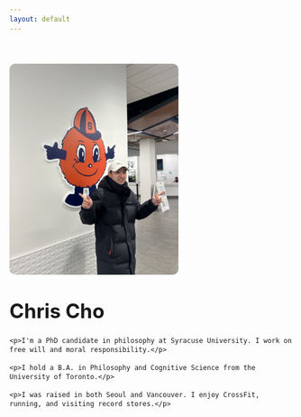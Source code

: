 ```yaml
---
layout: default
---
```


<div style="display: flex; max-width: 900px; margin: 0 auto; padding-top: 40px; gap: 40px; align-items: flex-start; flex-wrap: wrap;">

  <!-- Photo column -->
  <div style="flex: 0 0 300px;">
    <img src="assets/images/selfimage.png" alt="Chris Cho" style="width: 100%; border-radius: 10px;">
  </div>

  <!-- Text column -->
  <div style="flex: 1; min-width: 250px;">
    <h1 style="font-size: 2.5em; margin-top: 0;">Chris Cho</h1>

    <p>I'm a PhD candidate in philosophy at Syracuse University. I work on free will and moral responsibility.</p>

    <p>I hold a B.A. in Philosophy and Cognitive Science from the University of Toronto.</p>

    <p>I was raised in both Seoul and Vancouver. I enjoy CrossFit, running, and visiting record stores.</p>
  </div>

</div>
